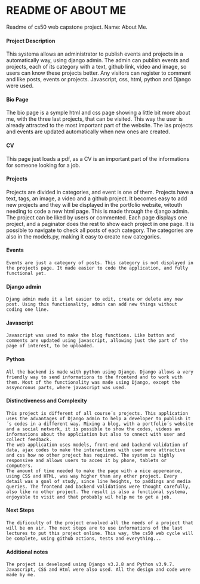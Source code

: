 # README OF ABOUT ME

Readme of cs50 web capstone project. Name: About Me.

#### Project Description

This systema allows an administrator to publish events and projects in a automatically way, using django admin. The admin can publish events and projects, each of its category with a text, github link, video and image, so users can know these projects better.
Any visitors can register to comment and like posts, events or projects. 
Javascript, css, html, python and Django were used.

#### Bio Page
The bio page is a symple html and css page showing a little bit more about me, with the three last projects, that can be visited. This way the user is already attracted to the most important part of the website. The las projects and events are updated automatically when new ones are created.

#### CV
This page just loads a pdf, as a CV is an important part of the informations for someone looking for a job.

#### Projects
Projects are divided in categories, and event is one of them. Projects have a text, tags, an image, a video and a github project. It becomes easy to add new projects and they will be displayed in the portfolio website, witouth needing to code a new html page. This is made through the django admin.
The project can be liked by users or commented. Each page displays one project, and a paginator does the rest to show each project in one page.
It is possible to navigate to check all posts of each category. The categories are also in the models.py, making it easy to create new categories.

#### Events
    Events are just a category of posts. This category is not displayed in the projects page. It made easier to code the application, and fully functional yet. 

#### Django admin
    Djang admin made it a lot easier to edit, create or delete any new post. Using this functionality, admin can add new things without coding one line.

#### Javascript
    Javascript was used to make the blog functions. Like button and comments are updated using javascript, allowing just the part of the page of interest, to be uploaded. 
#### Python
    All the backend is made with python using Django. Django allows a very friendly way to send informations to the frontend and to work with them. Most of the functionality was made using Django, except the assyncronus parts, where javascript was used.

#### Distinctiveness and Complexity

    This project is different of all course´s projects. This application uses the advantages of Django admin to help a developer to publish it´s codes in a different way. Mixing a blog, with a portfolio´s website and a social network, it is possible to show the codes, videos an informations about the applciation but also to cnnect with user and collect feedback. 
    The web application uses models, front-end and backend validation of data, ajax codes to make the interactions with user more attractive and css how no other project has required. The system is highly responsive and allows users to acces it by phone, tablets or computers. 
    The amount of time needed to make the page with a nice appereance, using CSS and HTML, was way higher than any other project. Every detail was a goal of study, since line heights, to paddings and media queries. The frontend and backend validations were thought carefully, also like no other project. The result is also a functional systema, enjoyable to visit and that probably wil help me to get a job. 

#### Next Steps
    The dificculty of the project envolved all the needs of a project that will be on air. The next steps are to use informations of the last lectures to put this project online. This way, the cs50 web cycle will be complete, using github actions, tests and everything...

#### Additional notes

    The project is developed using Django v3.2.8 and Python v3.9.7. Javascript, CSS and Html were also used. All the design and code were made by me.
